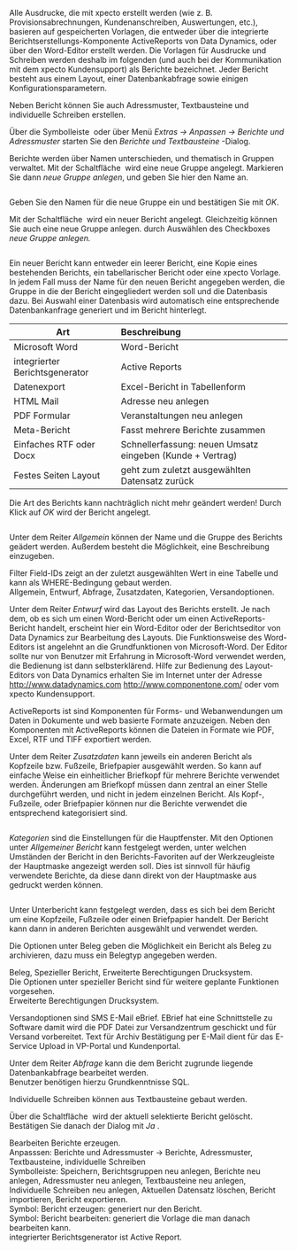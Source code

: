 <!DOCTYPE html>
<html>
<head>
<meta charset="utf-8">
<meta name="viewport" content="width=device-width, initial-scale=1.0">
<title>100_Berichte_und_Adressmuster.md</title>
<link rel="stylesheet" href="https://stackedit.io/res-min/themes/base.css" />
<script type="text/javascript" src="https://cdn.mathjax.org/mathjax/latest/MathJax.js?config=TeX-AMS_HTML"></script>
</head>
<body><div class="container"><p>Alle Ausdrucke, die mit xpecto erstellt werden (wie z. B. Provisionsabrechnungen, Kundenanschreiben, Auswertungen, etc.), basieren auf gespeicherten Vorlagen, die entweder über die integrierte Berichtserstellungs-Komponente ActiveReports von Data Dynamics, oder über den Word-Editor erstellt werden. Die Vorlagen für Ausdrucke und Schreiben werden deshalb im folgenden (und auch bei der Kommunikation mit dem xpecto Kundensupport) als Berichte bezeichnet. Jeder Bericht besteht aus einem Layout, einer Datenbankabfrage sowie einigen Konfigurationsparametern. </p>

<p>Neben Bericht können Sie auch Adressmuster, Textbausteine und individuelle Schreiben erstellen.</p>

<p>Über die Symbolleiste <img src="http://xpecto.github.io/docs/img/img_1442245724286.png" alt="" title=""> oder über Menü <em>Extras → Anpassen → Berichte und Adressmuster</em> starten Sie den <em>Berichte und Textbausteine</em> -Dialog.</p>

<p>Berichte werden über Namen unterschieden, und thematisch in Gruppen verwaltet. Mit der Schaltfläche <img src="http://xpecto.github.io/docs/img/img_1424086630188.png" alt="" title=""> wird eine neue Gruppe angelegt. Markieren Sie dann <em>neue Gruppe anlegen</em>, und geben Sie hier den Name an.</p>

<p><img src="http://xpecto.github.io/docs/img/img_1424086718173.png" alt="" title=""></p>

<p>Geben Sie den Namen für die neue Gruppe ein und bestätigen Sie mit <em>OK</em>.</p>

<p>Mit der Schaltfläche <img src="http://xpecto.github.io/docs/img/img_1424086982407.png" alt="" title=""> wird ein neuer Bericht angelegt. Gleichzeitig können Sie auch eine neue Gruppe anlegen. durch Auswählen des Checkboxes <em>neue Gruppe anlegen.</em> </p>

<p><img src="http://xpecto.github.io/docs/img/img_1442415998478.png" alt="" title=""></p>

<p>Ein neuer Bericht kann entweder ein leerer Bericht, eine Kopie eines bestehenden Berichts, ein tabellarischer Bericht oder eine xpecto Vorlage. In jedem Fall muss der Name für den neuen Bericht angegeben werden, die Gruppe in die der Bericht eingegliedert werden soll und die Datenbasis dazu. Bei Auswahl einer Datenbasis wird automatisch eine entsprechende Datenbankanfrage generiert und im Bericht hinterlegt. </p>

<table>
<thead>
<tr>
  <th>Art</th>
  <th align="left">Beschreibung</th>
</tr>
</thead>
<tbody><tr>
  <td>Microsoft Word</td>
  <td align="left">Word-Bericht</td>
</tr>
<tr>
  <td>integrierter Berichtsgenerator</td>
  <td align="left">Active Reports</td>
</tr>
<tr>
  <td>Datenexport</td>
  <td align="left">Excel-Bericht in Tabellenform</td>
</tr>
<tr>
  <td>HTML Mail</td>
  <td align="left">Adresse neu anlegen</td>
</tr>
<tr>
  <td>PDF Formular</td>
  <td align="left">Veranstaltungen neu anlegen</td>
</tr>
<tr>
  <td>Meta-Bericht</td>
  <td align="left">Fasst mehrere Berichte zusammen</td>
</tr>
<tr>
  <td>Einfaches RTF oder Docx</td>
  <td align="left">Schnellerfassung: neuen Umsatz eingeben (Kunde + Vertrag)</td>
</tr>
<tr>
  <td>Festes Seiten Layout</td>
  <td align="left">geht zum zuletzt ausgewählten Datensatz zurück</td>
</tr>
</tbody></table>


<p>Die Art des Berichts kann nachträglich nicht mehr geändert werden! Durch Klick auf <em>OK</em> wird der Bericht angelegt.</p>

<p><img src="http://xpecto.github.io/docs/img/img_1442317569556.png" alt="" title=""></p>

<p>Unter dem Reiter <em>Allgemein</em> können der Name und die Gruppe des Berichts geädert werden. Außerdem besteht die Möglichkeit, eine Beschreibung einzugeben.</p>

<p>Filter Field-IDs zeigt an der zuletzt ausgewählten Wert in eine Tabelle und kann als WHERE-Bedingung gebaut werden. <br>
Allgemein, Entwurf, Abfrage, Zusatzdaten, Kategorien, Versandoptionen.</p>

<p>Unter dem Reiter <em>Entwurf</em> wird das Layout des Berichts erstellt. Je nach dem, ob es sich um einen Word-Bericht oder um einen ActiveReports-Bericht handelt, erscheint hier ein Word-Editor oder der Berichtseditor von Data Dynamics zur Bearbeitung des Layouts. Die Funktionsweise des Word-Editors ist angelehnt an die Grundfunktionen von Microsoft-Word. Der Editor sollte nur von Benutzer mit Erfahrung in Microsoft-Word verwendet werden, die Bedienung ist dann selbsterklärend. Hilfe zur Bedienung des Layout-Editors von Data Dynamics erhalten Sie im Internet unter der Adresse <a href="http://www.datadynamics.com">http://www.datadynamics.com</a>  <a href="http://www.componentone.com/">http://www.componentone.com/</a> oder vom xpecto Kundensupport.</p>

<p>ActiveReports ist sind Komponenten für Forms- und Webanwendungen um Daten in Dokumente und web basierte Formate anzuzeigen. Neben den Komponenten mit ActiveReports können die Dateien in Formate wie PDF, Excel, RTF und TIFF exportiert werden.</p>

<p>Unter dem Reiter <em>Zusatzdaten</em> kann jeweils ein anderen Bericht als Kopfzeile bzw. Fußzeile, Briefpapier ausgewählt werden. So kann auf einfache Weise ein einheitlicher Briefkopf für mehrere Berichte verwendet werden. Änderungen am Briefkopf müssen dann zentral an einer Stelle durchgeführt werden, und nicht in jedem einzelnen Bericht. Als Kopf-, Fußzeile, oder Briefpapier können nur die Berichte verwendet die entsprechend kategorisiert sind.</p>

<p><img src="http://xpecto.github.io/docs/img/img_1442317999574.png" alt="" title=""></p>

<p><em>Kategorien</em> sind die Einstellungen für die Hauptfenster. Mit den Optionen unter <em>Allgemeiner Bericht</em> kann festgelegt werden, unter welchen Umständen der Bericht in den Berichts-Favoriten auf der Werkzeugleiste der Hauptmaske angezeigt werden soll. Dies ist sinnvoll für häufig verwendete Berichte, da diese dann direkt von der Hauptmaske aus gedruckt werden können.</p>

<p><img src="http://xpecto.github.io/docs/img/img_1442415899299.png" alt="" title=""></p>

<p>Unter Unterbericht kann festgelegt werden, dass es sich bei dem Bericht um eine Kopfzeile, Fußzeile oder einen Briefpapier handelt. Der Bericht kann dann in anderen Berichten ausgewählt und verwendet werden.</p>

<p>Die Optionen unter Beleg geben die Möglichkeit ein Bericht als Beleg zu archivieren, dazu muss ein Belegtyp angegeben werden.</p>

<p>Beleg, Spezieller Bericht, Erweiterte Berechtigungen Drucksystem. <br>
Die Optionen unter spezieller Bericht sind für weitere geplante Funktionen vorgesehen. <br>
Erweiterte Berechtigungen Drucksystem.</p>

<p>Versandoptionen sind SMS  E-Mail eBrief.  EBrief hat eine Schnittstelle zu Software damit wird die PDF Datei zur Versandzentrum geschickt und für Versand vorbereitet. Text für Archiv Bestätigung per E-Mail dient für das E-Service Upload in VP-Portal und Kundenportal.</p>

<p>Unter dem Reiter <em>Abfrage</em> kann die dem Bericht zugrunde liegende Datenbankabfrage bearbeitet werden.  <br>
Benutzer benötigen hierzu Grundkenntnisse SQL.</p>

<p>Individuelle Schreiben können aus Textbausteine gebaut werden.</p>

<p>Über die Schaltfläche <img src="http://xpecto.github.io/docs/img/img_1424865740751.png" alt="" title="">  wird der aktuell selektierte Bericht gelöscht. Bestätigen Sie danach der Dialog mit <em>Ja</em> <img src="http://xpecto.github.io/docs/img/img_1424865976218.png" alt="" title="">.</p>

<p>Bearbeiten Berichte erzeugen. <br>
Anpasssen: Berichte und Adressmuster → Berichte, Adressmuster, Textbausteine, individuelle Schreiben <br>
Symbolleiste: Speichern, Berichtsgruppen neu anlegen, Berichte neu anlegen, Adressmuster neu anlegen, Textbausteine neu anlegen, Individuelle Schreiben neu anlegen, Aktuellen Datensatz löschen, Bericht importieren, Bericht exportieren. <br>
Symbol: Bericht erzeugen: generiert nur den Bericht. <br>
Symbol: Bericht bearbeiten: generiert die Vorlage die man danach bearbeiten kann. <br>
integrierter Berichtsgenerator ist Active Report.</p></div></body>
</html>